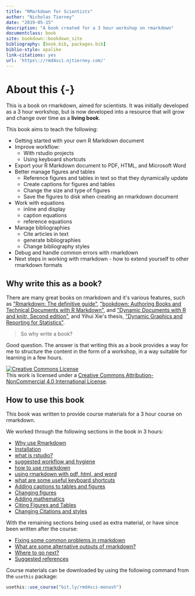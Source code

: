 ```yaml
--- 
title: "RMarkdown for Scientists"
author: "Nicholas Tierney"
date: "2019-05-15"
description: "A book created for a 3 hour workshop on rmarkdown"
documentclass: book
site: bookdown::bookdown_site
bibliography: [book.bib, packages.bib]
biblio-style: apalike
link-citations: yes
url: 'https\://rmd4sci.njtierney.com/'
---
```


# About this {-}

This is a book on rmarkdown, aimed for scientists. It was initially developed as a 3 hour workshop, but is now developed into a resource that will grow and change over time as a **living book**.

This book aims to teach the following:

- Getting started with your own R Markdown document
- Improve workflow:
  - With rstudio projects
  - Using keyboard shortcuts
- Export your R Markdown document to PDF, HTML, and Microsoft Word
- Better manage figures and tables
    - Reference figures and tables in text so that they dynamically update
    - Create captions for figures and tables
    - Change the size and type of figures
    - Save the figures to disk when creating an rmarkdown document
- Work with equations
    - inline and display
    - caption equations
    - reference equations
- Manage bibliographies
  - Cite articles in text
  - generate bibliographies
  - Change bibliography styles
- Debug and handle common errors with rmarkdown
- Next steps in working with rmarkdown - how to extend yourself to other rmarkdown formats
    
## Why write this as a book?

There are many great books on rmarkdown and it's various features, such as ["Rmarkdown: The definitive guide"](https://bookdown.org/yihui/rmarkdown/), ["bookdown: Authoring Books and Technical Documents with R Markdown"](https://bookdown.org/yihui/bookdown/), and ["Dynamic Documents with R and knitr, Second edition"](https://www.crcpress.com/Dynamic-Documents-with-R-and-knitr/Xie/p/book/9781498716963), and Yihui Xie's thesis, ["Dynamic Graphics and Reporting for Statistics"](https://lib.dr.iastate.edu/etd/13518/).

> So why write a book?

Good question. The answer is that writing this as a book provides a way for me to structure the content in the form of a workshop, in a way suitable for learning in a few hours. 

<a rel="license" href="http://creativecommons.org/licenses/by-nc/4.0/"><img alt="Creative Commons License" style="border-width:0" src="https://i.creativecommons.org/l/by-nc/4.0/88x31.png" /></a><br />This work is licensed under a <a rel="license" href="http://creativecommons.org/licenses/by-nc/4.0/">Creative Commons Attribution-NonCommercial 4.0 International License</a>.

## How to use this book

This book was written to provide course materials for a 3 hour course on rmarkdown.

We worked through the following sections in the book in 3 hours:

- [Why use Rmarkdown](why-rmd)
- [Installation](installation)
- [what is rstudio?](rstudio)
- [suggested workflow and hygiene](workflow)
- [how to use rmarkdown](using-rmd)
- [using rmarkdown with pdf, html, and word](pdf-html-word)
- [what are some useful keyboard shortcuts](keyboard-shortcuts)
- [Adding captions to tables and figures](figures-tables-captions)
- [Changing figures](changing-figures)
- [Adding mathematics](math)
- [Citing Figures and Tables](cite-fig-tab-sec)
- [Changing Citations and styles](citations-and-styles)

With the remaining sections being used as extra material, or have since been written after the course:

- [Fixing some common problems in rmarkdown](common-problems)
- [What are some alternative outputs of rmarkdown?](alternative-outputs-and-exts)
- [Where to go next?](next-steps)
- [Suggested references](references)

Course materials can be downloaded by using the following command from the `usethis` package:


```r
usethis::use_course("bit.ly/rmd4sci-monash")
```

